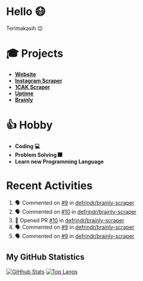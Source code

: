 # Hello 😷

Terimakasih 😉

# 🎓 Projects

- [**Website**](https://hanifdwyputra.xyz)
- [**Instagram Scraper**](https://instagram.hanifdwyputra.xyz)
- [**1CAK Scraper**](https://1cak.hanifdwyputra.xyz)
- [**Uptime**](https://uptime.hanifdwyputra.xyz)
- [**Brainly**](https://brainly.hanifdwyputra.xyz)

# 👍 Hobby

- **Coding 💻**
- **Problem Solving 🎆**
- **Learn new Programming Language**

# Recent Activities

<!--START_SECTION:activity-->
1. 🗣 Commented on [#9](https://github.com//defrindr/brainly-scraper/issues/9) in [defrindr/brainly-scraper](https://github.com//defrindr/brainly-scraper)
2. 🗣 Commented on [#10](https://github.com//defrindr/brainly-scraper/issues/10) in [defrindr/brainly-scraper](https://github.com//defrindr/brainly-scraper)
3. 💪 Opened PR [#10](https://github.com//defrindr/brainly-scraper/pull/10) in [defrindr/brainly-scraper](https://github.com//defrindr/brainly-scraper)
4. 🗣 Commented on [#9](https://github.com//defrindr/brainly-scraper/issues/9) in [defrindr/brainly-scraper](https://github.com//defrindr/brainly-scraper)
5. 🗣 Commented on [#9](https://github.com//defrindr/brainly-scraper/issues/9) in [defrindr/brainly-scraper](https://github.com//defrindr/brainly-scraper)
<!--END_SECTION:activity-->

## My GitHub Statistics
[![GiHhub Stats](https://github-readme-stats.vercel.app/api?username=hansputera&show_icons=true&theme=dark)](https://github.com/hansputera)
[![Top Langs](https://github-readme-stats.vercel.app/api/top-langs/?username=hansputera&layout=compact&theme=dark)](https://github.com/hansputera)

